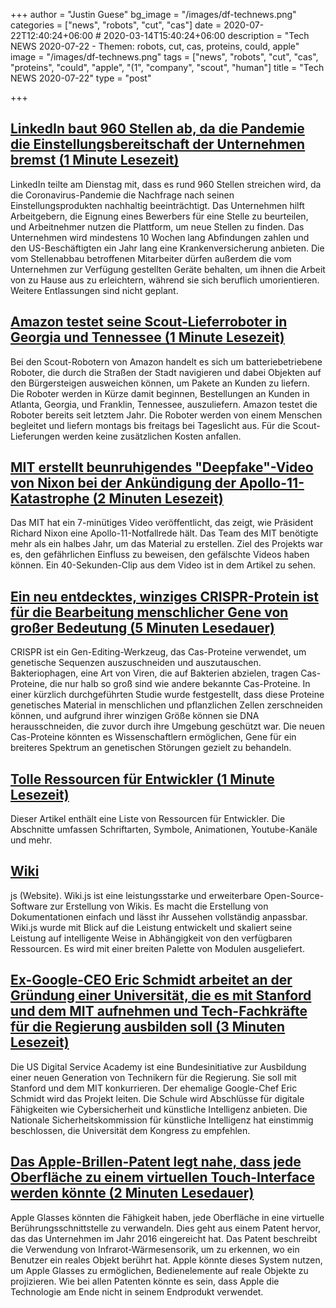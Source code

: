 +++
author = "Justin Guese"
bg_image = "/images/df-technews.png"
categories = ["news", "robots", "cut", "cas"]
date = 2020-07-22T12:40:24+06:00 # 2020-03-14T15:40:24+06:00
description = "Tech NEWS 2020-07-22 - Themen: robots, cut, cas, proteins, could, apple"
image = "/images/df-technews.png"
tags = ["news", "robots", "cut", "cas", "proteins", "could", "apple", "(1", "company", "scout", "human"]
title = "Tech NEWS 2020-07-22"
type = "post"

+++

## [LinkedIn baut 960 Stellen ab, da die Pandemie die Einstellungsbereitschaft der Unternehmen bremst (1 Minute Lesezeit)](https://www.reuters.com/article/us-linkedin-layoffs-idUSKCN24M0XB/1/010001737603ad59-2ca6f26d-7a25-4139-b14f-3ca22d34b42a-000000/Mfk9VVa5Yb8e4KSTV2I3yg4JrVyAbEXUVKvgv5YPn0Y=150)

 LinkedIn teilte am Dienstag mit, dass es rund 960 Stellen streichen wird, da die Coronavirus-Pandemie die Nachfrage nach seinen Einstellungsprodukten nachhaltig beeinträchtigt. Das Unternehmen hilft Arbeitgebern, die Eignung eines Bewerbers für eine Stelle zu beurteilen, und Arbeitnehmer nutzen die Plattform, um neue Stellen zu finden. Das Unternehmen wird mindestens 10 Wochen lang Abfindungen zahlen und den US-Beschäftigten ein Jahr lang eine Krankenversicherung anbieten. Die vom Stellenabbau betroffenen Mitarbeiter dürfen außerdem die vom Unternehmen zur Verfügung gestellten Geräte behalten, um ihnen die Arbeit von zu Hause aus zu erleichtern, während sie sich beruflich umorientieren. Weitere Entlassungen sind nicht geplant.

## [Amazon testet seine Scout-Lieferroboter in Georgia und Tennessee (1 Minute Lesezeit)](https://www.engadget.com/amazon-scout-delivery-robots-atlanta-tennessee-164019585.html/1/010001737603ad59-2ca6f26d-7a25-4139-b14f-3ca22d34b42a-000000/85cNX73QYeqQueZC3G8WAoA3TjSaIOkOWBCZx-H1ktA=150)

 Bei den Scout-Robotern von Amazon handelt es sich um batteriebetriebene Roboter, die durch die Straßen der Stadt navigieren und dabei Objekten auf den Bürgersteigen ausweichen können, um Pakete an Kunden zu liefern. Die Roboter werden in Kürze damit beginnen, Bestellungen an Kunden in Atlanta, Georgia, und Franklin, Tennessee, auszuliefern. Amazon testet die Roboter bereits seit letztem Jahr. Die Roboter werden von einem Menschen begleitet und liefern montags bis freitags bei Tageslicht aus. Für die Scout-Lieferungen werden keine zusätzlichen Kosten anfallen.

## [MIT erstellt beunruhigendes "Deepfake"-Video von Nixon bei der Ankündigung der Apollo-11-Katastrophe (2 Minuten Lesezeit)](https://nypost.com/2020/07/20/mits-deepfake-video-of-nixon-announcing-apollo-11-disaster-surfaces//1/010001737603ad59-2ca6f26d-7a25-4139-b14f-3ca22d34b42a-000000/q7RqDrN2Zya6gjjncn1z9_XDiAM7YiFgLX87bok3z1Q=150)

 Das MIT hat ein 7-minütiges Video veröffentlicht, das zeigt, wie Präsident Richard Nixon eine Apollo-11-Notfallrede hält. Das Team des MIT benötigte mehr als ein halbes Jahr, um das Material zu erstellen. Ziel des Projekts war es, den gefährlichen Einfluss zu beweisen, den gefälschte Videos haben können. Ein 40-Sekunden-Clip aus dem Video ist in dem Artikel zu sehen.

## [Ein neu entdecktes, winziges CRISPR-Protein ist für die Bearbeitung menschlicher Gene von großer Bedeutung (5 Minuten Lesedauer)](https://singularityhub.com/2020/07/21/a-newly-discovered-tiny-crispr-protein-packs-a-giant-punch-for-human-gene-editing/?utm_medium=email&utm_content=a-newlydiscovered-tiny-crispr-protein-packs-a-giant-punch-for-human-gene-editing&utm_source=newsletter&utm_campaign=fy18-hub-daily-rss-newsletter&mkt_tok=eyJpIjoiWkdKaE4yRXhPV0UxTkdVMCIsInQiOiJ5NHJhYWVzUkRQWVJGRUhsbElaN05zU2ZOZnQzdUtTRDg1YnJDazlBVVwvZDNOS2Y1ME96MkN0UXpDblNSaWprQkFtOUg5alwvRWxaZkluZ3hMK0R6Y2lOa0IyR01ab2lmV2srNEFWN25EMlZKbkZnQmNLc0FJa2RDRHhKU3hrNXV4In0%3D/1/010001737603ad59-2ca6f26d-7a25-4139-b14f-3ca22d34b42a-000000/KMz7xnLAtN2Hz2b3I7KATwvCN6Ms8N_4YCux0evWIuo=150)

 CRISPR ist ein Gen-Editing-Werkzeug, das Cas-Proteine verwendet, um genetische Sequenzen auszuschneiden und auszutauschen. Bakteriophagen, eine Art von Viren, die auf Bakterien abzielen, tragen Cas-Proteine, die nur halb so groß sind wie andere bekannte Cas-Proteine. In einer kürzlich durchgeführten Studie wurde festgestellt, dass diese Proteine genetisches Material in menschlichen und pflanzlichen Zellen zerschneiden können, und aufgrund ihrer winzigen Größe können sie DNA herausschneiden, die zuvor durch ihre Umgebung geschützt war. Die neuen Cas-Proteine könnten es Wissenschaftlern ermöglichen, Gene für ein breiteres Spektrum an genetischen Störungen gezielt zu behandeln.

## [Tolle Ressourcen für Entwickler (1 Minute Lesezeit)](https://nelsonmichael.dev/awesome-developer-resources-ckcrin0gg00khpms1gbue38dz/1/010001737603ad59-2ca6f26d-7a25-4139-b14f-3ca22d34b42a-000000/3VgYhufQSQG_3BwXFZnUCuH1GAYDFAd-EqPzkKFnEe4=150)

 Dieser Artikel enthält eine Liste von Ressourcen für Entwickler. Die Abschnitte umfassen Schriftarten, Symbole, Animationen, Youtube-Kanäle und mehr.

## [Wiki](https://wiki.js.org//1/010001737603ad59-2ca6f26d-7a25-4139-b14f-3ca22d34b42a-000000/l7neiNpEwsy443rnl1ic9BzLPsFtQAwF19yh14_UEjE=150)

js (Website). Wiki.js ist eine leistungsstarke und erweiterbare Open-Source-Software zur Erstellung von Wikis. Es macht die Erstellung von Dokumentationen einfach und lässt ihr Aussehen vollständig anpassbar. Wiki.js wurde mit Blick auf die Leistung entwickelt und skaliert seine Leistung auf intelligente Weise in Abhängigkeit von den verfügbaren Ressourcen. Es wird mit einer breiten Palette von Modulen ausgeliefert.

## [Ex-Google-CEO Eric Schmidt arbeitet an der Gründung einer Universität, die es mit Stanford und dem MIT aufnehmen und Tech-Fachkräfte für die Regierung ausbilden soll (3 Minuten Lesezeit)](https://www.businessinsider.com/google-eric-schmidt-us-digital-service-academy-2020-7/1/010001737603ad59-2ca6f26d-7a25-4139-b14f-3ca22d34b42a-000000/woagNjYYGTeHiOnL2c1_ZLNnVjiCpMWmwKI-zUQbMDk=150)

 Die US Digital Service Academy ist eine Bundesinitiative zur Ausbildung einer neuen Generation von Technikern für die Regierung. Sie soll mit Stanford und dem MIT konkurrieren. Der ehemalige Google-Chef Eric Schmidt wird das Projekt leiten. Die Schule wird Abschlüsse für digitale Fähigkeiten wie Cybersicherheit und künstliche Intelligenz anbieten. Die Nationale Sicherheitskommission für künstliche Intelligenz hat einstimmig beschlossen, die Universität dem Kongress zu empfehlen.

## [Das Apple-Brillen-Patent legt nahe, dass jede Oberfläche zu einem virtuellen Touch-Interface werden könnte (2 Minuten Lesedauer)](https://www.macrumors.com/2020/07/21/apple-glasses-touch-surface//1/010001737603ad59-2ca6f26d-7a25-4139-b14f-3ca22d34b42a-000000/sbqbIABnSOGz9dlcrqsK2P1kCh6KejXb4XJRgs5BdqA=150)

 Apple Glasses könnten die Fähigkeit haben, jede Oberfläche in eine virtuelle Berührungsschnittstelle zu verwandeln. Dies geht aus einem Patent hervor, das das Unternehmen im Jahr 2016 eingereicht hat. Das Patent beschreibt die Verwendung von Infrarot-Wärmesensorik, um zu erkennen, wo ein Benutzer ein reales Objekt berührt hat. Apple könnte dieses System nutzen, um Apple Glasses zu ermöglichen, Bedienelemente auf reale Objekte zu projizieren. Wie bei allen Patenten könnte es sein, dass Apple die Technologie am Ende nicht in seinem Endprodukt verwendet.

